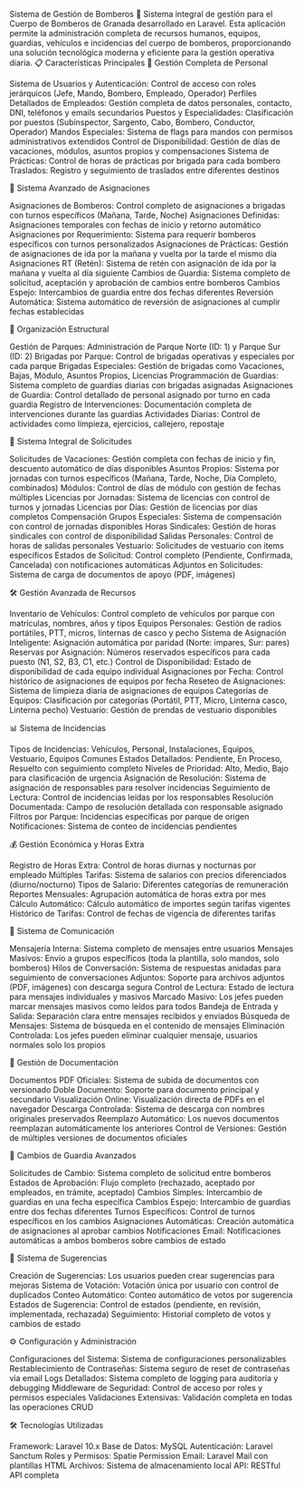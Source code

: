Sistema de Gestión de Bomberos 🚒
Sistema integral de gestión para el Cuerpo de Bomberos de Granada desarrollado en Laravel. Esta aplicación permite la administración completa de recursos humanos, equipos, guardias, vehículos e incidencias del cuerpo de bomberos, proporcionando una solución tecnológica moderna y eficiente para la gestión operativa diaria.
📋 Características Principales
👥 Gestión Completa de Personal

Sistema de Usuarios y Autenticación: Control de acceso con roles jerárquicos (Jefe, Mando, Bombero, Empleado, Operador)
Perfiles Detallados de Empleados: Gestión completa de datos personales, contacto, DNI, teléfonos y emails secundarios
Puestos y Especialidades: Clasificación por puestos (Subinspector, Sargento, Cabo, Bombero, Conductor, Operador)
Mandos Especiales: Sistema de flags para mandos con permisos administrativos extendidos
Control de Disponibilidad: Gestión de días de vacaciones, módulos, asuntos propios y compensaciones
Sistema de Prácticas: Control de horas de prácticas por brigada para cada bombero
Traslados: Registro y seguimiento de traslados entre diferentes destinos

🔄 Sistema Avanzado de Asignaciones

Asignaciones de Bomberos: Control completo de asignaciones a brigadas con turnos específicos (Mañana, Tarde, Noche)
Asignaciones Definidas: Asignaciones temporales con fechas de inicio y retorno automático
Asignaciones por Requerimiento: Sistema para requerir bomberos específicos con turnos personalizados
Asignaciones de Prácticas: Gestión de asignaciones de ida por la mañana y vuelta por la tarde el mismo día
Asignaciones RT (Retén): Sistema de retén con asignación de ida por la mañana y vuelta al día siguiente
Cambios de Guardia: Sistema completo de solicitud, aceptación y aprobación de cambios entre bomberos
Cambios Espejo: Intercambios de guardia entre dos fechas diferentes
Reversión Automática: Sistema automático de reversión de asignaciones al cumplir fechas establecidas

🏢 Organización Estructural

Gestión de Parques: Administración de Parque Norte (ID: 1) y Parque Sur (ID: 2)
Brigadas por Parque: Control de brigadas operativas y especiales por cada parque
Brigadas Especiales: Gestión de brigadas como Vacaciones, Bajas, Módulo, Asuntos Propios, Licencias
Programmación de Guardias: Sistema completo de guardias diarias con brigadas asignadas
Asignaciones de Guardia: Control detallado de personal asignado por turno en cada guardia
Registro de Intervenciones: Documentación completa de intervenciones durante las guardias
Actividades Diarias: Control de actividades como limpieza, ejercicios, callejero, repostaje

📝 Sistema Integral de Solicitudes

Solicitudes de Vacaciones: Gestión completa con fechas de inicio y fin, descuento automático de días disponibles
Asuntos Propios: Sistema por jornadas con turnos específicos (Mañana, Tarde, Noche, Día Completo, combinados)
Módulos: Control de días de módulo con gestión de fechas múltiples
Licencias por Jornadas: Sistema de licencias con control de turnos y jornadas
Licencias por Días: Gestión de licencias por días completos
Compensación Grupos Especiales: Sistema de compensación con control de jornadas disponibles
Horas Sindicales: Gestión de horas sindicales con control de disponibilidad
Salidas Personales: Control de horas de salidas personales
Vestuario: Solicitudes de vestuario con items específicos
Estados de Solicitud: Control completo (Pendiente, Confirmada, Cancelada) con notificaciones automáticas
Adjuntos en Solicitudes: Sistema de carga de documentos de apoyo (PDF, imágenes)

🛠️ Gestión Avanzada de Recursos

Inventario de Vehículos: Control completo de vehículos por parque con matrículas, nombres, años y tipos
Equipos Personales: Gestión de radios portátiles, PTT, micros, linternas de casco y pecho
Sistema de Asignación Inteligente: Asignación automática por paridad (Norte: impares, Sur: pares)
Reservas por Asignación: Números reservados específicos para cada puesto (N1, S2, B3, C1, etc.)
Control de Disponibilidad: Estado de disponibilidad de cada equipo individual
Asignaciones por Fecha: Control histórico de asignaciones de equipos por fecha
Reseteo de Asignaciones: Sistema de limpieza diaria de asignaciones de equipos
Categorías de Equipos: Clasificación por categorías (Portátil, PTT, Micro, Linterna casco, Linterna pecho)
Vestuario: Gestión de prendas de vestuario disponibles

📊 Sistema de Incidencias

Tipos de Incidencias: Vehículos, Personal, Instalaciones, Equipos, Vestuario, Equipos Comunes
Estados Detallados: Pendiente, En Proceso, Resuelto con seguimiento completo
Niveles de Prioridad: Alto, Medio, Bajo para clasificación de urgencia
Asignación de Resolución: Sistema de asignación de responsables para resolver incidencias
Seguimiento de Lectura: Control de incidencias leídas por los responsables
Resolución Documentada: Campo de resolución detallada con responsable asignado
Filtros por Parque: Incidencias específicas por parque de origen
Notificaciones: Sistema de conteo de incidencias pendientes

💰 Gestión Económica y Horas Extra

Registro de Horas Extra: Control de horas diurnas y nocturnas por empleado
Múltiples Tarifas: Sistema de salarios con precios diferenciados (diurno/nocturno)
Tipos de Salario: Diferentes categorías de remuneración
Reportes Mensuales: Agrupación automática de horas extra por mes
Cálculo Automático: Cálculo automático de importes según tarifas vigentes
Histórico de Tarifas: Control de fechas de vigencia de diferentes tarifas

📧 Sistema de Comunicación

Mensajería Interna: Sistema completo de mensajes entre usuarios
Mensajes Masivos: Envío a grupos específicos (toda la plantilla, solo mandos, solo bomberos)
Hilos de Conversación: Sistema de respuestas anidadas para seguimiento de conversaciones
Adjuntos: Soporte para archivos adjuntos (PDF, imágenes) con descarga segura
Control de Lectura: Estado de lectura para mensajes individuales y masivos
Marcado Masivo: Los jefes pueden marcar mensajes masivos como leídos para todos
Bandeja de Entrada y Salida: Separación clara entre mensajes recibidos y enviados
Búsqueda de Mensajes: Sistema de búsqueda en el contenido de mensajes
Eliminación Controlada: Los jefes pueden eliminar cualquier mensaje, usuarios normales solo los propios

📄 Gestión de Documentación

Documentos PDF Oficiales: Sistema de subida de documentos con versionado
Doble Documento: Soporte para documento principal y secundario
Visualización Online: Visualización directa de PDFs en el navegador
Descarga Controlada: Sistema de descarga con nombres originales preservados
Reemplazo Automático: Los nuevos documentos reemplazan automáticamente los anteriores
Control de Versiones: Gestión de múltiples versiones de documentos oficiales

🔄 Cambios de Guardia Avanzados

Solicitudes de Cambio: Sistema completo de solicitud entre bomberos
Estados de Aprobación: Flujo completo (rechazado, aceptado por empleados, en trámite, aceptado)
Cambios Simples: Intercambio de guardias en una fecha específica
Cambios Espejo: Intercambio de guardias entre dos fechas diferentes
Turnos Específicos: Control de turnos específicos en los cambios
Asignaciones Automáticas: Creación automática de asignaciones al aprobar cambios
Notificaciones Email: Notificaciones automáticas a ambos bomberos sobre cambios de estado

🎯 Sistema de Sugerencias

Creación de Sugerencias: Los usuarios pueden crear sugerencias para mejoras
Sistema de Votación: Votación única por usuario con control de duplicados
Conteo Automático: Conteo automático de votos por sugerencia
Estados de Sugerencia: Control de estados (pendiente, en revisión, implementada, rechazada)
Seguimiento: Historial completo de votos y cambios de estado

⚙️ Configuración y Administración

Configuraciones del Sistema: Sistema de configuraciones personalizables
Restablecimiento de Contraseñas: Sistema seguro de reset de contraseñas vía email
Logs Detallados: Sistema completo de logging para auditoría y debugging
Middleware de Seguridad: Control de acceso por roles y permisos especiales
Validaciones Extensivas: Validación completa en todas las operaciones CRUD

🛠️ Tecnologías Utilizadas

Framework: Laravel 10.x
Base de Datos: MySQL
Autenticación: Laravel Sanctum
Roles y Permisos: Spatie Permission
Email: Laravel Mail con plantillas HTML
Archivos: Sistema de almacenamiento local
API: RESTful API completa
